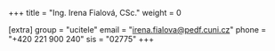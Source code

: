 +++
title = "Ing. Irena Fialová, CSc."
weight = 0

[extra]
group = "ucitele"
email = "irena.fialova@pedf.cuni.cz"
phone = "+420 221 900 240"
sis = "02775"
+++

